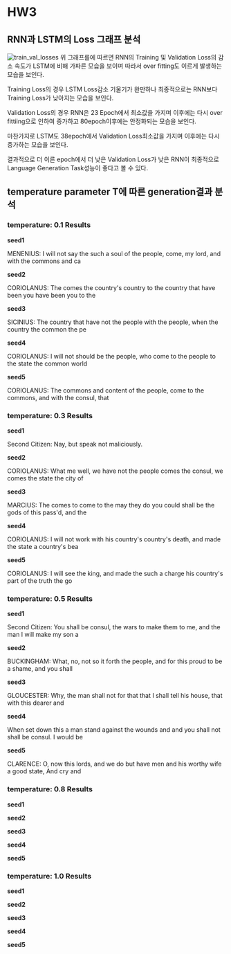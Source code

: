 # HW3

## RNN과 LSTM의 Loss 그래프 분석
![train_val_losses](https://github.com/rkdgmlqja/HW3/assets/33273567/cc437b7d-bbc0-4181-9184-78bc0baedeab)
위 그래프를에 따르면 RNN의 Training 및 Validation Loss의 감소 속도가 LSTM에 비해 가파른 모습을 보이며 따라서 over fitting도 이르게 발생하는 모습을 보인다. 


Training Loss의 경우 LSTM Loss감소 기울기가 완만하나 최종적으로는 RNN보다 Training Loss가 낮아지는 모습을 보인다.


Validation Loss의 경우 RNN은 23 Epoch에서 최소값을 가지며 이후에는 다시 over fittiing으로 인하여 증가하고 80epoch이후에는 안정화되는 모습을 보인다.


마찬가지로 LSTM도 38epoch에서 Validation Loss최소값을 가지며 이후에는 다시 증가하는 모습을 보인다.


결과적으로 더 이른 epoch에서 더 낮은 Validation Loss가 낮은 RNN이 최종적으로 Language Generation Task성능이 좋다고 볼 수 있다.



## temperature parameter T에 따른 generation결과 분석

### temperature: 0.1 Results
**seed1**

MENENIUS:
I will not say the such a soul of the people, come, my lord, and with the commons and ca

**seed2**

CORIOLANUS:
The comes the country's country to the country that have been you have been you to the

**seed3**

SICINIUS:
The country that have not the people with the people, when the country the common the pe

**seed4**

CORIOLANUS:
I will not should be the people, who come to the people to the state the common world 

**seed5**

CORIOLANUS:
The commons and content of the people, come to the commons, and with the consul, that 

### temperature: 0.3 Results
**seed1**

Second Citizen:
Nay, but speak not maliciously.

**seed2**

CORIOLANUS:
What me well, we have not the people comes the consul, we comes the state the city of 

**seed3**

MARCIUS:
The comes to come to the may they do you could shall be the gods of this pass'd, and the

**seed4**

CORIOLANUS:
I will not work with his country's country's death, and made the state a country's bea

**seed5**

CORIOLANUS:
I will see the king, and made the such a charge his country's part of the truth the go

### temperature: 0.5 Results
**seed1**

Second Citizen:
You shall be consul, the wars to make them to me, and the man I will make my son a

**seed2**

BUCKINGHAM:
What, no, not so it forth the people, and for this proud to be a shame, and you shall 

**seed3**

GLOUCESTER:
Why, the man shall not for that that I shall tell his house, that with this dearer and

**seed4**

When set down this a man stand against the wounds and and you shall not shall be consul. I would be

**seed5**

CLARENCE:
O, now this lords, and we do but have men and his worthy wife a good state,
And cry and 

### temperature: 0.8 Results
**seed1**

**seed2**

**seed3**

**seed4**

**seed5**
### temperature: 1.0 Results
**seed1**

**seed2**

**seed3**

**seed4**

**seed5**
